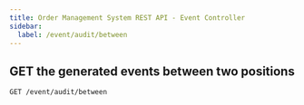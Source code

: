```yaml
---
title: Order Management System REST API - Event Controller
sidebar:
  label: /event/audit/between
---
```


## GET the generated events between two positions

`GET /event/audit/between`
